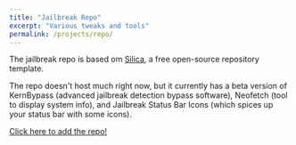```yaml
---
title: "Jailbreak Repo"
excerpt: "Various tweaks and tools"
permalink: /projects/repo/
---
```

The jailbreak repo is based om [Silica](hytps://github.com/shugabuga/silica), a free open-source repository template.

The repo doesn't host much right now, but it currently has a beta version of KernBypass (advanced jailbreak detection bypass software), Neofetch (tool to display system info), and Jailbreak Status Bar Icons (which spices up your status bar with some icons).

[Click here to add the repo!](cydia://url/https://cydia.saurik.com/api/share#?source=https://randomblock1.github.io/repo/)